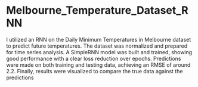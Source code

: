# Melbourne_Temperature_Dataset_RNN
I utilized an RNN on the Daily Minimum Temperatures in Melbourne dataset to predict future temperatures. The dataset was normalized and prepared for time series analysis. A SimpleRNN model was built and trained, showing good performance with a clear loss reduction over epochs. Predictions were made on both training and testing data, achieving an RMSE of around 2.2. Finally, results were visualized to compare the true data against the predictions
